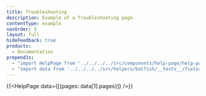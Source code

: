 ```yaml
---
title: Troubleshooting
description: Example of a Troubleshooting page.
contentType: example
navOrder: 5
layout: full
hideFeedback: true
products:
  - Documentation
prependJs:
  - "import HelpPage from '../../../../src/components/help-page/help-page';"
  - "import data from '../../../../src/helpers/batfish/__tests__/fixtures/related-mts.json'"
---
```


{{<HelpPage data={[{pages: data[1].pages}]} />}}
